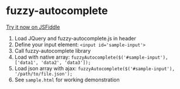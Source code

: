 # fuzzy-autocomplete

[Try it now on JSFiddle](http://jsfiddle.net/p6qnczgv/)

1. Load JQuery and fuzzy-autocomplete.js in header
2. Define your input element: ```<input id='sample-input'>```
3. Call fuzzy-autocomplete library
  4. Load with native array: ```fuzzyAutocomplete($('#sample-input'), ['data1', 'data2', 'data3']);```
  5. Load json array with ajax: ```fuzzyAutocomplete($('#sample-input'), '/path/to/file.json');```
4. See <code>sample.html</code> for working demonstration
